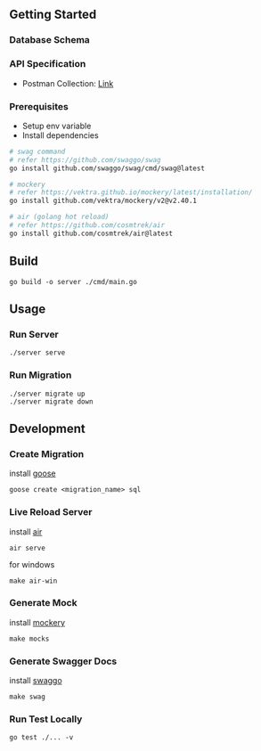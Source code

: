 ## Getting Started <a name = "getting_started"></a>

### Database Schema

### API Specification

-   Postman Collection: [Link](https://documenter.getpostman.com/view/10131591/2sA3XV8KTo)

### Prerequisites

-   Setup env variable
-   Install dependencies

```bash
# swag command
# refer https://github.com/swaggo/swag
go install github.com/swaggo/swag/cmd/swag@latest

# mockery
# refer https://vektra.github.io/mockery/latest/installation/
go install github.com/vektra/mockery/v2@v2.40.1

# air (golang hot reload)
# refer https://github.com/cosmtrek/air
go install github.com/cosmtrek/air@latest
```

## Build <a name="build"></a>

```
go build -o server ./cmd/main.go
```

## Usage <a name="usage"></a>

### Run Server

```
./server serve
```

### Run Migration

```
./server migrate up
./server migrate down
```

## Development <a name="development"></a>

### Create Migration

install [goose](https://github.com/pressly/goose)

```
goose create <migration_name> sql
```

### Live Reload Server

install [air](https://github.com/cosmtrek/air)

```
air serve
```

for windows

```
make air-win
```

### Generate Mock

install [mockery](https://github.com/vektra/mockery)

```
make mocks
```

### Generate Swagger Docs

install [swaggo](https://github.com/swaggo/swag)

```
make swag
```

### Run Test Locally

```
go test ./... -v
```
